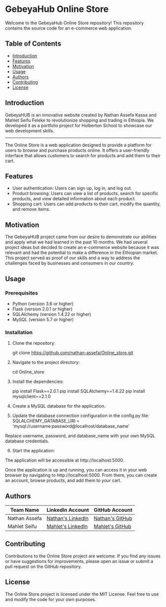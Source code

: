 # GebeyaHub Online Store

Welcome to the GebeyaHub Online Store repository! This repository contains the source code for an e-commerce web application.

## Table of Contents

- [Introduction](#introduction)
- [Features](#features)
- [Motivation](#Motivation)
- [Usage](#usage)
- [Authors](#Authors)
- [Contributing](#contributing)
- [License](#license)

## Introduction

GebeyaHUB is an innovative website created by Nathan Assefa Kassa and Mahlet Seifu Feleke to revolutionize shopping and trading in Ethiopia. We developed it as a portfolio project for Holberton School to showcase our web development skills.

---

The Online Store is a web application designed to provide a platform for users to browse and purchase products online. It offers a user-friendly interface that allows customers to search for products and add them to their cart.

## Features

- User authentication: Users can sign up, log in, and log out.
- Product browsing: Users can view a list of products, search for specific products, and view detailed information about each product.
- Shopping cart: Users can add products to their cart, modify the quantity, and remove items.

## Motivation

The GebeyaHUB project came from our desire to demonstrate our abilities and apply what we had learned in the past 10 months. We had several project ideas but decided to create an e-commerce website because it was relevant and had the potential to make a difference in the Ethiopian market. This project served as proof of our skills and a way to address the challenges faced by businesses and consumers in our country.

## Usage

### Prerequisites

- Python (version 3.6 or higher)
- Flask (version 2.0.1 or higher)
- SQLAlchemy (version 1.4.22 or higher)
- MySQL (version 5.7 or higher)

### Installation

1. Clone the repository:

    git clone https://github.com/nathan-assefa/Online_store.git

2. Navigate to the project directory:

    cd Online_store

3. Install the dependencies:

    pip install Flask==2.0.1
    pip install SQLAlchemy==1.4.22
    pip install mysqlclient==2.1.0

4. Create a MySQL database for the application.

5. Update the database connection configuration in the config.py file:
    SQLALCHEMY_DATABASE_URI = 'mysql://username:password@localhost/database_name'
   
Replace username, password, and database_name with your own MySQL database credentials.

6. Start the application:

The application will be accessible at http://localhost:5000.

Once the application is up and running, you can access it in your web browser by navigating to http://localhost:5000. From there, you can create an account, browse products, and add them to your cart.

## Authors

| Team Name | LinkedIn Account                           | GitHub Account                          |
|-----------|--------------------------------------------|-----------------------------------------|
| Nathan Assefa    | [Nathan's LinkedIn](https://www.linkedin.com/in/nathan-assefa-9ba017253/)     | [Nathan's GitHub](https://github.com/nathan-assefa)     |
| Mahlet Seifu    | [Mahlet's LinkedIn](https://www.linkedin.com/in/mahlet-seifu-feleke) | [Mahlet's GitHub](https://github.com/Mahlet2123) |


## Contributing

Contributions to the Online Store project are welcome. If you find any issues or have suggestions for improvements, please open an issue or submit a pull request on the GitHub repository.

## License

The Online Store project is licensed under the MIT License. Feel free to use and modify the code for your own purposes.

